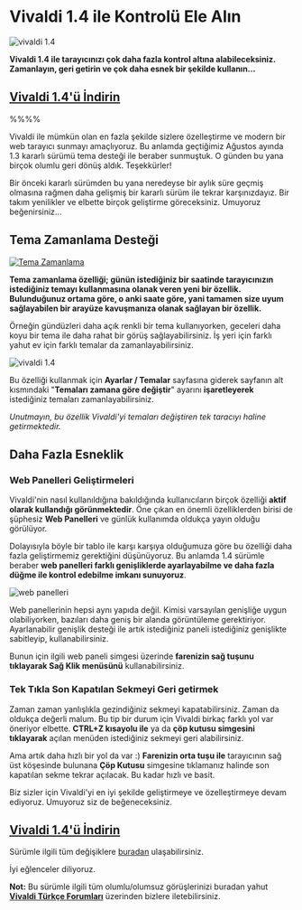 # Vivaldi 1.4 ile Kontrolü Ele Alın

![vivaldi 1.4](http://res.cloudinary.com/vivaldi/image/upload/v1473245914/1-4_q1jay7.png#full-width)

**Vivaldi 1.4 ile tarayıcınızı çok daha fazla kontrol altına alabileceksiniz. Zamanlayın, geri getirin ve çok daha esnek bir şekilde kullanın...**

## [Vivaldi 1.4'ü İndirin](https://vivaldi.com/) ##

%%%%

Vivaldi ile mümkün olan en fazla şekilde sizlere özelleştirme ve modern bir web tarayıcı sunmayı amaçlıyoruz. Bu anlamda geçtiğimiz Ağustos ayında 1.3 kararlı sürümü tema desteği ile beraber sunmuştuk. O günden bu yana birçok olumlu geri dönüş aldık. Teşekkürler!


Bir önceki kararlı sürümden bu yana neredeyse bir aylık süre geçmiş olmasına rağmen daha gelişmiş bir kararlı sürüm ile tekrar karşınızdayız. Bir takım yenilikler ve elbette birçok geliştirme göreceksiniz. Umuyoruz beğenirsiniz...

## Tema Zamanlama Desteği

[![Tema Zamanlama](http://res.cloudinary.com/vivaldi/image/upload/v1473245917/tema-zamanla-video_gp3dtd.png)](https://www.youtube.com/watch?v=4r2wSFfIPSE "Tema Zamanlama")


**Tema zamanlama özelliği; günün istediğiniz bir saatinde tarayıcınızın istediğiniz temayı kullanmasına olanak veren yeni bir özellik. Bulunduğunuz ortama göre, o anki saate göre, yani tamamen size uyum sağlayabilen bir arayüze kavuşmanıza olanak sağlayan bir özellik.**

Örneğin gündüzleri daha açık renkli bir tema kullanıyorken, geceleri daha koyu bir tema ile daha rahat bir görüş sağlayabilirsiniz. İş yeri için farklı yahut ev için farklı temalar da zamanlayabilirsiniz.

![vivaldi 1.4](http://res.cloudinary.com/vivaldi/image/upload/v1473246760/schedule-slider_mlratf.gif#full-width)

Bu özelliği kullanmak için **Ayarlar / Temalar** sayfasına giderek sayfanın alt kısmındaki "**Temaları zamana göre değiştir**" ayarını **işaretleyerek** istediğiniz temaları zamanlayabilirsiniz.

_Unutmayın, bu özellik Vivaldi'yi temaları değiştiren tek taracıyı haline getirmektedir._


## Daha Fazla Esneklik

### Web Panelleri Geliştirmeleri

Vivaldi'nin nasıl kullanıldığına bakıldığında kullanıcıların birçok özelliği **aktif olarak kullandığı görünmektedir**. Öne çıkan en önemli özelliklerden birisi de şüphesiz **Web Panelleri** ve günlük kullanımda oldukça yayın olduğu görülüyor.

Dolayısıyla böyle bir tablo ile karşı karşıya olduğumuza göre bu özelliği daha fazla geliştirmemiz gerektiğini düşünüyoruz. Bu anlamda 1.4 sürümle beraber **web panelleri farklı genişliklerde ayarlayabilme ve daha fazla düğme ile kontrol edebilme imkanı sunuyoruz**.

![web panelleri](http://res.cloudinary.com/vivaldi/image/upload/v1473248141/web-panel_qpll5f.png#full-width)

Web panellerinin hepsi aynı yapıda değil. Kimisi varsayılan genişliğe uygun olabiliyorken, bazıları daha geniş bir alanda görüntüleme gerektiriyor. Ayarlanabilir genişlik desteği ile artık istediğiniz paneli istediğiniz genişlikte sabitleyip, kullanabilirsiniz.

Bunun için ilgili web paneli simgesi üzerinde **farenizin sağ tuşunu tıklayarak Sağ Klik menüsünü** kullanabilirsiniz.


### Tek Tıkla Son Kapatılan Sekmeyi Geri getirmek

Zaman zaman yanlışlıkla gezindiğiniz sekmeyi kapatabilirsiniz. Zaman da oldukça değerli malum. Bu tip bir durum için Vivaldi birkaç farklı yol var öneriyor elbette. **CTRL+Z kısayolu ile** ya da **çöp kutusu simgesini tıklayarak** açılan menüden istediğiniz sekmeyi geri alabilirsiniz.

Ama artık daha hızlı bir yol da var :) **Farenizin orta tuşu ile** tarayıcının sağ üst köşesinde bulunana **Çöp Kutusu** simgesine tıklamanız halinde son kapatılan sekme tekrar açılacak. Bu kadar hızlı ve basit.

Biz sizler için Vivaldi'yi en iyi şekilde geliştirmeye ve özelleştirmeye devam ediyoruz. Umuyoruz siz de beğeneceksiniz.


## [Vivaldi 1.4'ü İndirin](https://vivaldi.com/) ##

Sürümle ilgili tüm değişiklere [buradan](https://update.vivaldi.com/update/1.4/relnotes/1.4.589.11.html) ulaşabilirsiniz.

İyi eğlenceler diliyoruz.

**Not:** Bu sürümle ilgili tüm olumlu/olumsuz görüşlerinizi buradan yahut **[Vivaldi Türkçe Forumları](https://vivaldi.net/forum/turkish)** üzerinden bizlere iletebilirsiniz.
